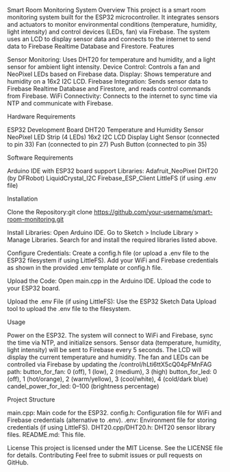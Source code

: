 Smart Room Monitoring System
Overview
This project is a smart room monitoring system built for the ESP32 microcontroller. It integrates sensors and actuators to monitor environmental conditions (temperature, humidity, light intensity) and control devices (LEDs, fan) via Firebase. The system uses an LCD to display sensor data and connects to the internet to send data to Firebase Realtime Database and Firestore.
Features

Sensor Monitoring: Uses DHT20 for temperature and humidity, and a light sensor for ambient light intensity.
Device Control: Controls a fan and NeoPixel LEDs based on Firebase data.
Display: Shows temperature and humidity on a 16x2 I2C LCD.
Firebase Integration: Sends sensor data to Firebase Realtime Database and Firestore, and reads control commands from Firebase.
WiFi Connectivity: Connects to the internet to sync time via NTP and communicate with Firebase.

Hardware Requirements

ESP32 Development Board
DHT20 Temperature and Humidity Sensor
NeoPixel LED Strip (4 LEDs)
16x2 I2C LCD Display
Light Sensor (connected to pin 33)
Fan (connected to pin 27)
Push Button (connected to pin 35)

Software Requirements

Arduino IDE with ESP32 board support
Libraries:
Adafruit_NeoPixel
DHT20 (by DFRobot)
LiquidCrystal_I2C
Firebase_ESP_Client
LittleFS (if using .env file)



Installation

Clone the Repository:git clone https://github.com/your-username/smart-room-monitoring.git


Install Libraries:
Open Arduino IDE.
Go to Sketch > Include Library > Manage Libraries.
Search for and install the required libraries listed above.


Configure Credentials:
Create a config.h file (or upload a .env file to the ESP32 filesystem if using LittleFS).
Add your WiFi and Firebase credentials as shown in the provided .env template or config.h file.


Upload the Code:
Open main.cpp in the Arduino IDE.
Upload the code to your ESP32 board.


Upload the .env File (if using LittleFS):
Use the ESP32 Sketch Data Upload tool to upload the .env file to the filesystem.



Usage

Power on the ESP32.
The system will connect to WiFi and Firebase, sync the time via NTP, and initialize sensors.
Sensor data (temperature, humidity, light intensity) will be sent to Firebase every 5 seconds.
The LCD will display the current temperature and humidity.
The fan and LEDs can be controlled via Firebase by updating the /control/hLti6ttX5cQ04pFMnFAG path:
button_for_fan: 0 (off), 1 (low), 2 (medium), 3 (high)
button_for_led: 0 (off), 1 (hot/orange), 2 (warm/yellow), 3 (cool/white), 4 (cold/dark blue)
candel_power_for_led: 0–100 (brightness percentage)



Project Structure

main.cpp: Main code for the ESP32.
config.h: Configuration file for WiFi and Firebase credentials (alternative to .env).
.env: Environment file for storing credentials (if using LittleFS).
DHT20.cpp/DHT20.h: DHT20 sensor library files.
README.md: This file.

License
This project is licensed under the MIT License. See the LICENSE file for details.
Contributing
Feel free to submit issues or pull requests on GitHub.
